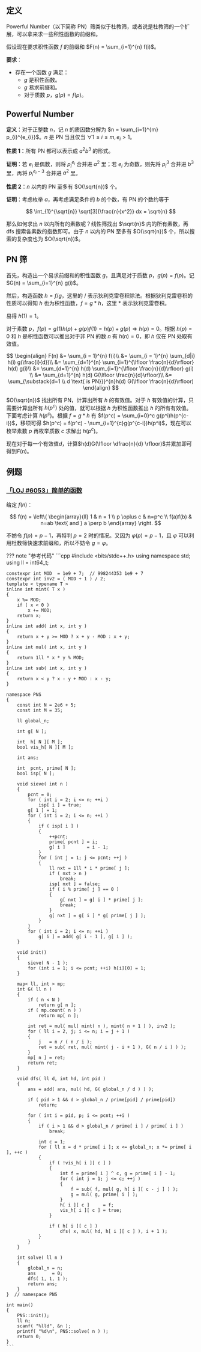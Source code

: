 ## 定义

Powerful Number（以下简称 PN）筛类似于杜教筛，或者说是杜教筛的一个扩展，可以拿来求一些积性函数的前缀和。

假设现在要求积性函数 $f$ 的前缀和 $F(n) = \sum_{i=1}^{n} f(i)$。

**要求**：

-   存在一个函数 $g$ 满足：
    - $g$ 是积性函数。
    - $g$ 易求前缀和。
    - 对于质数 $p$，$g(p) = f(p)$。

## Powerful Number

**定义**：对于正整数 $n$，记 $n$ 的质因数分解为 $n = \sum_{i=1}^{m} p_{i}^{e_{i}}$。$n$ 是 PN 当且仅当 $\forall 1 \le i \le m, e_{i} > 1$。

**性质 1**：所有 PN 都可以表示成 $a^{2}b^{3}$ 的形式。

**证明**：若 $e_i$ 是偶数，则将 $p_{i}^{e_{i}}$ 合并进 $a^{2}$ 里；若 $e_i$ 为奇数，则先将 $p_{i}^{3}$ 合并进 $b^{3}$ 里，再将 $p_{i}^{e_{i}-3}$ 合并进 $a^{2}$ 里。

**性质 2**：$n$ 以内的 PN 至多有 $O(\sqrt{n})$ 个。

**证明**：考虑枚举 $a$，再考虑满足条件的 $b$ 的个数，有 PN 的个数约等于

$$
\int_{1}^{\sqrt{n}} \sqrt[3]{\frac{n}{x^2}} dx = \sqrt{n}
$$

那么如何求出 $n$ 以内所有的素数呢？线性筛找出 $\sqrt{n}$ 内的所有素数，再 dfs 搜索各素数的指数即可。由于 $n$ 以内的 PN 至多有 $O(\sqrt{n})$ 个，所以搜索的复杂度也为 $O(\sqrt{n})$。

## PN 筛

首先，构造出一个易求前缀和的积性函数 $g$，且满足对于质数 $p$，$g(p) = f(p)$。记 $G(n) = \sum_{i=1}^{n} g(i)$。

然后，构造函数 $h = f / g$，这里的 $/$ 表示狄利克雷卷积除法。根据狄利克雷卷积的性质可以得知 $h$ 也为积性函数，$f = g * h$，这里 $*$ 表示狄利克雷卷积。

易得 $h(1) = 1$。

对于素数 $p$，$f(p) = g(1)h(p) + g(p)f(1) = h(p) + g(p) \Rightarrow h(p) = 0$。根据 $h(p)=0$ 和 $h$ 是积性函数可以推出对于非 PN 的数 $n$ 有 $h(n) = 0$，即 $h$ 仅在 PN 处取有效值。

$$
\begin{align}
F(n) &= \sum_{i = 1}^{n} f(i)\\
     &= \sum_{i = 1}^{n} \sum_{d|i} h(i) g(\frac{i}{d})\\
     &= \sum_{d=1}^{n} \sum_{i=1}^{\lfloor \frac{n}{d}\rfloor} h(d) g(i)\\
     &= \sum_{d=1}^{n} h(d) \sum_{i=1}^{\lfloor \frac{n}{d}\rfloor}  g(i) \\
     &= \sum_{d=1}^{n} h(d) G(\lfloor \frac{n}{d}\rfloor)\\
     &= \sum_{\substack{d=1 \\ d \text{ is PN}}}^{n}h(d) G(\lfloor \frac{n}{d}\rfloor)
\end{align}
$$

$O(\sqrt{n})$ 找出所有 PN，计算出所有 $h$ 的有效值。对于 $h$ 有效值的计算，只需要计算出所有 $h(p^c)$ 处的值，就可以根据 $h$ 为积性函数推出 $h$ 的所有有效值。下面考虑计算 $h(p^c)$。根据 $f = g * h$ 有 $f(p^c) = \sum_{i=0}^c g(p^i)h(p^{c-i})$，移项可得 $h(p^c) = f(p^c) - \sum_{i=1}^{c}g(p^{c-i})h(p^i)$，现在可以枚举素数 $p$ 再枚举质数 $c$ 求解出 $h(p^c)$。

现在对于每一个有效值$d$，计算$h(d)G(\lfloor \dfrac{n}{d} \rfloor)$并累加即可得到$F(n)$。

## 例题

### [「LOJ #6053」简单的函数](https://loj.ac/problem/6053)

给定 $f(n)$：

$$
f(n) = 
\left\{
\begin{array}{ll}
1 & n = 1 \\
p \oplus c & n=p^c \\
f(a)f(b) & n=ab \text{ and } a \perp b
\end{array}
\right.
$$

不妨令 $f(p) = p-1$，再特判 $p=2$ 时的情况。又因为 $\varphi(p) = p-1$，且 $\varphi$ 可以利用杜教筛快速求前缀和，所以不妨令 $g = \varphi$。

??? note "参考代码"
    ```cpp
    #include <bits/stdc++.h>
    using namespace std;
    using ll = int64_t;

    constexpr int MOD  = 1e9 + 7;  // 998244353 1e9 + 7
    constexpr int inv2 = ( MOD + 1 ) / 2;
    template < typename T >
    inline int mint( T x )
    {
        x %= MOD;
        if ( x < 0 )
            x += MOD;
        return x;
    }
    inline int add( int x, int y )
    {
        return x + y >= MOD ? x + y - MOD : x + y;
    }
    inline int mul( int x, int y )
    {
        return 1ll * x * y % MOD;
    }
    inline int sub( int x, int y )
    {
        return x < y ? x - y + MOD : x - y;
    }
    
    namespace PNS
    {
        const int N = 2e6 + 5;
        const int M = 35;
    
        ll global_n;
    
        int g[ N ];
    
        int  h[ N ][ M ];
        bool vis_h[ N ][ M ];
    
        int ans;
    
        int  pcnt, prime[ N ];
        bool isp[ N ];
    
        void sieve( int n )
        {
            pcnt = 0;
            for ( int i = 2; i <= n; ++i )
                isp[ i ] = true;
            g[ 1 ] = 1;
            for ( int i = 2; i <= n; ++i )
            {
                if ( isp[ i ] )
                {
                    ++pcnt;
                    prime[ pcnt ] = i;
                    g[ i ]        = i - 1;
                }
                for ( int j = 1; j <= pcnt; ++j )
                {
                    ll nxt = 1ll * i * prime[ j ];
                    if ( nxt > n )
                        break;
                    isp[ nxt ] = false;
                    if ( i % prime[ j ] == 0 )
                    {
                        g[ nxt ] = g[ i ] * prime[ j ];
                        break;
                    }
                    g[ nxt ] = g[ i ] * g[ prime[ j ] ];
                }
            }
            for ( int i = 2; i <= n; ++i )
                g[ i ] = add( g[ i - 1 ], g[ i ] );
        }
    
        void init()
        {
            sieve( N - 1 );
            for (int i = 1; i <= pcnt; ++i) h[i][0] = 1;
        }
    
        map< ll, int > mp;
        int G( ll n )
        {
            if ( n < N )
                return g[ n ];
            if ( mp.count( n ) )
                return mp[ n ];
    
            int ret = mul( mul( mint( n ), mint( n + 1 ) ), inv2 );
            for ( ll i = 2, j; i <= n; i = j + 1 )
            {
                j   = n / ( n / i );
                ret = sub( ret, mul( mint( j - i + 1 ), G( n / i ) ) );
            }
            mp[ n ] = ret;
            return ret;
        }
    
        void dfs( ll d, int hd, int pid )
        {
            ans = add( ans, mul( hd, G( global_n / d ) ) );
    
            if ( pid > 1 && d > global_n / prime[pid] / prime[pid])
                return;
    
            for ( int i = pid, p; i <= pcnt; ++i )
            {
                if ( i > 1 && d > global_n / prime[ i ] / prime[ i ] )
                    break;
    
                int c = 1;
                for ( ll x = d * prime[ i ]; x <= global_n; x *= prime[ i ], ++c )
                {
                    if ( !vis_h[ i ][ c ] )
                    {
                        int f = prime[ i ] ^ c, g = prime[ i ] - 1;
                        for ( int j = 1; j <= c; ++j )
                        {
                            f = sub( f, mul( g, h[ i ][ c - j ] ) );
                            g = mul( g, prime[ i ] );
                        }
                        h[ i ][ c ]     = f;
                        vis_h[ i ][ c ] = true;
                    }
    
                    if ( h[ i ][ c ] )
                        dfs( x, mul( hd, h[ i ][ c ] ), i + 1 );
                }
            }
        }
    
        int solve( ll n )
        {
            global_n = n;
            ans      = 0;
            dfs( 1, 1, 1 );
            return ans;
        }
    }  // namespace PNS
    
    int main()
    {
        PNS::init();
        ll n;
        scanf( "%lld", &n );
        printf( "%d\n", PNS::solve( n ) );
        return 0;
    }
    ```
